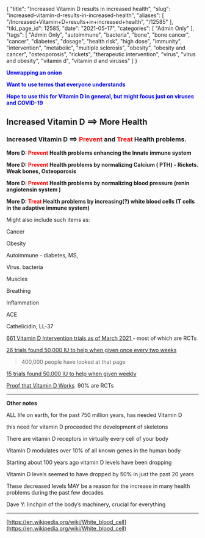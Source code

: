 {
    "title": "Increased Vitamin D results in increased health",
    "slug": "increased-vitamin-d-results-in-increased-health",
    "aliases": [
        "/Increased+Vitamin+D+results+in+increased+health",
        "/12585"
    ],
    "tiki_page_id": 12585,
    "date": "2021-05-17",
    "categories": [
        "Admin Only"
    ],
    "tags": [
        "Admin Only",
        "autoimmune",
        "bacteria",
        "bone",
        "bone cancer",
        "cancer",
        "diabetes",
        "dosage",
        "health risk",
        "high dose",
        "immunity",
        "intervention",
        "metabolic",
        "multiple sclerosis",
        "obesity",
        "obesity and cancer",
        "osteoporosis",
        "rickets",
        "therapeutic intervention",
        "virus",
        "virus and obesity",
        "vitamin d",
        "vitamin d and viruses"
    ]
}


**<span style="color:#00F;">Unwrapping an onion</span>** 

 **<span style="color:#00F;">Want to use terms that everyone understands</span>** 

 **<span style="color:#00F;">Hope to use this for Vitamin D in general, but might focus just on viruses and COVID-19</span>** 

## Increased Vitamin D ==> More Health

### Increased Vitamin D ==> <span style="color:#F00;">Prevent</span> and <span style="color:#F00;">Treat</span> Health problems.

 **More D: <span style="color:#F00;">Prevent</span> Health problems enhancing the Innate immune system** 

 **More D: <span style="color:#F00;">Prevent</span> Health problems by normalizing Calcium ( PTH) - Rickets. Weak bones, Osteoporosis** 

 **More D: <span style="color:#F00;">Prevent</span> Health problems by normalizing blood pressure (renin angiotensin system )** 

 **More D: <span style="color:#F00;">Treat</span> Health problems by increasing(?) white blood cells (T cells in the adaptive immune system)** 

Might also include such items as:

Cancer

Obesity

Autoimmune - diabetes, MS,

Virus. bacteria

Muscles

Breathing

Inflammation

ACE

Cathelicidin, LL-37

[661 Vitamin D Intervention trials as of March 2021 ](/tags/661-vitamin-d-intervention-trials-as-of-march-2021.html)- most of which are RCTs

[26 trials found 50,000 IU to help when given once every two weeks](/tags/26-trials-found-50000-iu-to-help-when-given-once-every-two-weeks.html)

>400,000 people have looked at that page 

[15 trials found 50,000 IU to help when given weekly](/tags/15-trials-found-50000-iu-to-help-when-given-weekly.html)

[Proof that Vitamin D Works](https://VitaminDWiki.com/Proof%20that%20Vitamin%20D%20Works)  90% are RCTs

---

 **Other notes** 

ALL life on earth, for the past 750 million years, has needed Vitamin D

this need for vitamin D proceeded the development of skeletons

There are vitamin D receptors in virtually every cell of your body

Vitamin D modulates over 10% of all known genes in  the human body

Starting about 100 years ago vitamin D levels have been  dropping

Vitamin D levels seemed to have dropped by 50% in just the past 20 years

These decreased levels MAY be a reason for the increase in many health problems during the past few decades

Dave Y:  linchpin of the body’s machinery, crucial for everything

---

[https://en.wikipedia.org/wiki/White_blood_cell](https://en.wikipedia.org/wiki/White_blood_cell)
